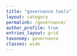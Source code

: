 ```yaml
---
title: "governance tools"
layout: category
permalink: /governance/
author_profile: true
entries_layout: grid
taxonomy: governance
classes: wide
---
```


